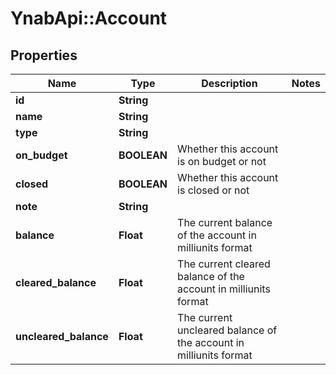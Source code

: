 # YnabApi::Account

## Properties
Name | Type | Description | Notes
------------ | ------------- | ------------- | -------------
**id** | **String** |  | 
**name** | **String** |  | 
**type** | **String** |  | 
**on_budget** | **BOOLEAN** | Whether this account is on budget or not | 
**closed** | **BOOLEAN** | Whether this account is closed or not | 
**note** | **String** |  | 
**balance** | **Float** | The current balance of the account in milliunits format | 
**cleared_balance** | **Float** | The current cleared balance of the account in milliunits format | 
**uncleared_balance** | **Float** | The current uncleared balance of the account in milliunits format | 


